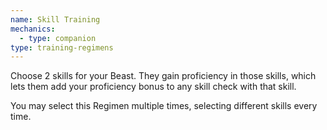 ```yaml
---
name: Skill Training
mechanics:
  - type: companion
type: training-regimens
---
```

Choose 2 skills for your Beast. They gain proficiency in those skills, which lets them add your proficiency bonus to any skill check with that skill.

You may select this Regimen multiple times, selecting different skills every time.

